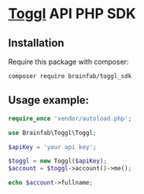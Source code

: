 [Toggl](https://toggl.com) API PHP SDK
=====================================

Installation
------------

Require this package with composer:

`` composer require brainfab/toggl_sdk ``

Usage example:
--------------

```php
require_once 'vendor/autoload.php';

use Brainfab\Toggl\Toggl;

$apiKey = 'your api key';

$toggl = new Toggl($apiKey);
$account = $toggl->account()->me();

echo $account->fullname;
```
